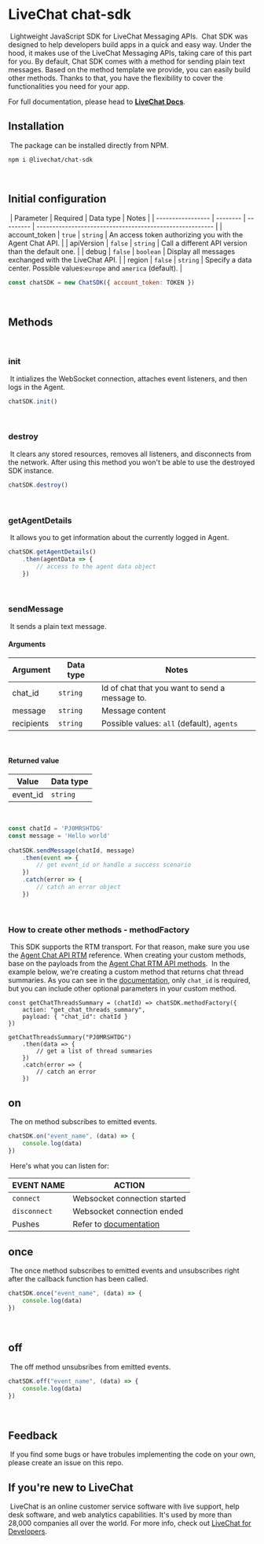 # LiveChat chat-sdk
​
Lightweight JavaScript SDK for LiveChat Messaging APIs.
​
Chat SDK was designed to help developers build apps in a quick and easy way. Under the hood, it makes use of the LiveChat Messaging APIs, taking care of this part for you. By default, Chat SDK comes with a method for sending plain text messages. Based on the method template we provide, you can easily build other methods. Thanks to that, you have the flexibility to cover the functionalities you need for your app.
​

For full documentation, please head to __[LiveChat Docs](https://developers.livechatinc.com/docs/feature/chat-sdk/messaging/chat-sdk/)__.
​
## Installation
​
The package can be installed directly from NPM.
​
```
npm i @livechat/chat-sdk
```
​
## Initial configuration
​
| Parameter         | Required | Data type | Notes                                                    |
| ----------------- | -------- | --------- | -------------------------------------------------------- |
| account_token     | `true`   | `string`  | An access token authorizing you with the Agent Chat API. |
| apiVersion        | `false`  | `string`  | Call a different API version than the default one.       |
| debug             | `false`  | `boolean` | Display all messages exchanged with the LiveChat API.    |
| region            | `false`  | `string`  | Specify a data center. Possible values:`europe` and `america` (default). |
​
```js
const chatSDK = new ChatSDK({ account_token: TOKEN })
```
​
## Methods
​
### init
​
It intializes the WebSocket connection, attaches event listeners, and then logs in the Agent.
​
```js
chatSDK.init() 
```
​
### destroy
​
It clears any stored resources, removes all listeners, and disconnects from the network. After using this method you won't be able to use the destroyed SDK instance.
​
```js
chatSDK.destroy()
```
​
### getAgentDetails
​
It allows you to get information about the currently logged in Agent.
​
```js
chatSDK.getAgentDetails() 
    .then(agentData => {
        // access to the agent data object
    }) 
```
​
### sendMessage
​
It sends a plain text message.
​
#### Arguments
| Argument   | Data type | Notes                                       |
| ---------- | --------- | ------------------------------------------- |
| chat_id    | `string`  | Id of chat that you want to send a message to. |
| message    | `string`  | Message content                             |
| recipients | `string`  | Possible values: `all` (default), `agents`  |
​
#### Returned value 
| Value      | Data type |
| ---------- | --------- |
| event_id   | `string`  |
​
```js
const chatId = 'PJ0MRSHTDG'
const message = 'Hello world'
​
chatSDK.sendMessage(chatId, message)
    .then(event => {
        // get event_id or handle a success scenario
    })
    .catch(error => {
        // catch an error object
    })
```
​
### How to create other methods - methodFactory
​
This SDK supports the RTM transport. For that reason, make sure you use the [Agent Chat API RTM](https://developers.labs.livechatinc.com/docs/feature/chat-sdk/messaging/agent-chat-api/rtm-reference) reference. When creating your custom methods, base on the payloads from the [Agent Chat RTM API methods](https://developers.labs.livechatinc.com/docs/feature/chat-sdk/messaging/agent-chat-api/rtm-reference/#methods).
​
In the example below, we're creating a custom method that returns chat thread summaries. As you can see in the [documentation](https://developers.labs.livechatinc.com/docs/feature/chat-sdk/messaging/agent-chat-api/rtm-reference/#get-chat-threads-summary), only `chat_id` is required, but you can include other optional parameters in your custom method.
​
```
const getChatThreadsSummary = (chatId) => chatSDK.methodFactory({
    action: "get_chat_threads_summary",
    payload: { "chat_id": chatId }
})
​
getChatThreadsSummary("PJ0MRSHTDG")
    .then(data => {
        // get a list of thread summaries
    })
    .catch(error => {
        // catch an error
    })
```
## on
​
The on method subscribes to emitted events.
​
```js
chatSDK.on("event_name", (data) => {
    console.log(data)
})
```
​
Here's what you can listen for:

| EVENT NAME    | ACTION                          |
| ------------- | ------------------------------- |
| `connect`	    | Websocket connection started    |
| `disconnect`	| Websocket connection ended      |
| Pushes	    | Refer to [documentation](https://developers.labs.livechatinc.com/docs/feature/chat-sdk/messaging/agent-chat-api/rtm-reference/#pushes)          |

## once
​
The once method subscribes to emitted events and unsubscribes right after the callback function has been called.
​
```js
chatSDK.once("event_name", (data) => {
    console.log(data)
})
```
​
## off
​
The off method unsubsribes from emitted events.
​
```js
chatSDK.off("event_name", (data) => {
    console.log(data)
})
```
​
## Feedback
​
If you find some bugs or have trobules implementing the code on your own, please create an issue on this repo.
​
## If you're new to LiveChat
​
LiveChat is an online customer service software with live support, help desk software, and web analytics capabilities. It's used by more than 28,000 companies all over the world. For more info, check out [LiveChat for Developers](https://developers.livechatinc.com).